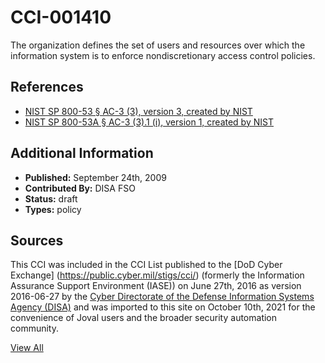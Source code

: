 # CCI-001410

The organization defines the set of users and resources over which the information system is to enforce nondiscretionary access control policies.

## References ##

* [NIST SP 800-53 § AC-3 (3), version 3, created by NIST](http://csrc.nist.gov/publications/PubsSPs.html)
* [NIST SP 800-53A § AC-3 (3).1 (i), version 1, created by NIST](http://csrc.nist.gov/publications/PubsSPs.html)


## Additional Information ##

* **Published:** September 24th, 2009
* **Contributed By:** DISA FSO
* **Status:** draft
* **Types:** policy

## Sources ##

This CCI was included in the CCI List published to the [DoD Cyber Exchange]
(https://public.cyber.mil/stigs/cci/) (formerly the Information Assurance Support Environment
(IASE)) on June 27th, 2016 as version 2016-06-27 by the [Cyber Directorate of the Defense 
Information Systems Agency (DISA)](https://public.cyber.mil/about-cyber/) and was imported to 
this site on October 10th, 2021 for the convenience of Joval users and the broader security automation community.

[View All](../README.md)
